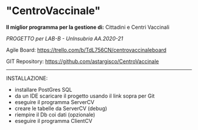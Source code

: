 # "CentroVaccinale"

**Il miglior programma per la gestione di:** Cittadini e Centri Vaccinali


*PROGETTO per LAB-B - UnInsubria AA.2020-21*

Agile Board: https://trello.com/b/TdL756CN/centrovaccinaleboard

GIT Repository: https://github.com/astargisco/CentroVaccinale
________________
INSTALLAZIONE:

- installare PostGres SQL
- da un IDE scaricare il progetto usando il link sopra per Git
- eseguire il programma ServerCV
- creare le tabelle da ServerCV (debug)
- riempire il Db coi dati (opzionale)
- eseguire il programma ClientCV
